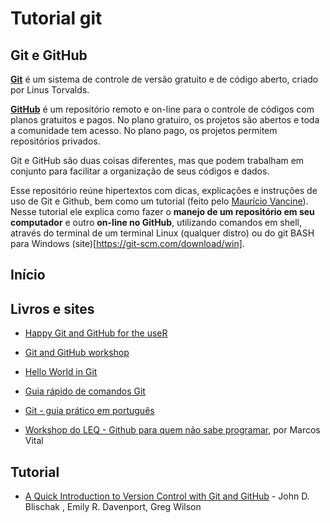 # Tutorial git

## Git e GitHub
**[Git](https://git-scm.com)** é um sistema de controle de versão gratuito e de código aberto, criado por Linus Torvalds.

**[GitHub](https://github.com)** é um repositório remoto e on-line para o controle de códigos com planos gratuitos e pagos. No plano gratuiro, os projetos são abertos e toda a comunidade tem acesso. No plano pago, os projetos permitem repositórios privados.

Git e GitHub são duas coisas diferentes, mas que podem trabalham em conjunto para facilitar a organização de seus códigos e dados.

Esse repositório reúne hipertextos com dicas, explicações e instruções de uso de Git e Github, bem como um tutorial (feito pelo [Maurício Vancine](https://github.com/mauriciovancine)). Nesse tutorial ele explica como fazer o **manejo de um repositório em seu computador** e outro **on-line no GitHub**, utilizando comandos em shell, através do terminal de um terminal Linux (qualquer distro) ou do git BASH para Windows (site)[https://git-scm.com/download/win].

## Início


## Livros e sites
- [Happy Git and GitHub for the useR](http://happygitwithr.com)

- [Git and GitHub workshop](http://ncsu-geoforall-lab.github.io/git-and-github-workshop/)

- [Hello World in Git](https://guides.github.com/activities/hello-world/)

- [Guia rápido de comandos Git](https://services.github.com/on-demand/downloads/github-git-cheat-sheet.pdf)

- [Git - guia prático em português](http://rogerdudler.github.io/git-guide/index.pt_BR.html)

- [Workshop do LEQ - Github para quem não sabe programar](https://www.youtube.com/watch?v=tRSt6FW4Kbs), por Marcos Vital

## Tutorial
- [A Quick Introduction to Version Control with Git and GitHub](https://doi.org/10.1371/journal.pcbi.1004668) - John D. Blischak , Emily R. Davenport, Greg Wilson
